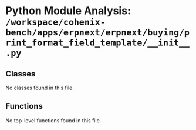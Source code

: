 # Python Module Analysis: `/workspace/cohenix-bench/apps/erpnext/erpnext/buying/print_format_field_template/__init__.py`

## Classes

No classes found in this file.


## Functions

No top-level functions found in this file.
